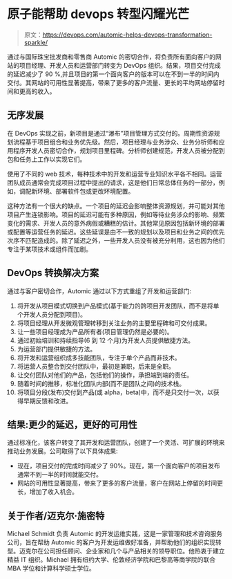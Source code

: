# 原子能帮助 devops 转型闪耀光芒

> 原文：<https://devops.com/automic-helps-devops-transformation-sparkle/>

通过与国际珠宝批发商和零售商 Automic 的密切合作，将负责所有面向客户的网站的项目经理、开发人员和运营部门转变为 DevOps 组织。结果，项目交付完成的延迟减少了 90 %,并且项目的第一个面向客户的版本可以在不到一半的时间内交付。其网站的可用性显著提高，带来了更多的客户流量、更长的平均网站停留时间和更高的收入。

## 无序发展

在 DevOps 实现之前，新项目是通过“瀑布”项目管理方式交付的。周期性资源规划流程基于项目组合和业务优先级。然后，项目经理与业务涉众、业务分析师和应用程序开发人员密切合作，规划项目里程碑。分析师创建规范，开发人员被分配到包和任务上工作以实现它们。

使用了不同的 web 技术，每种技术中的开发和运营专业知识水平各不相同。运营团队成员通常会完成项目过程中提出的请求，这是他们日常总体任务的一部分，例如，调配新环境、部署软件包或更改环境配置。

这种方法有一个很大的缺点。一个项目的延迟会影响整体资源规划，并可能对其他项目产生连锁影响。项目的延迟可能有多种原因，例如等待业务涉众的影响、频繁变化的需求、开发人员的意外病假或糟糕的估计。其他常见原因包括新环境的部署或配置等运营任务的延迟。这些延误是由不一致的规划以及项目和业务之间的优先次序不匹配造成的。除了延迟之外，一些开发人员没有被充分利用，这也因为他们专注于某项技术或组件而加剧。

## DevOps 转换解决方案

通过与客户密切合作，Automic 通过以下方式重组了开发和运营部门:

1.  将开发从项目模式切换到产品模式(基于能力的跨项目开发团队，而不是将单个开发人员分配到项目)。
2.  将项目经理从开发微观管理转移到关注业务的主要里程碑和可交付成果。
3.  让一些项目经理成为产品所有者(项目管理仍然是必要的)。
4.  通过初始培训和持续指导(6 到 12 个月)为开发人员提供敏捷方法。
5.  为运营部门提供敏捷的方法。
6.  将开发和运营组织成多技能团队，专注于单个产品而非技术。
7.  将运营人员整合到交付团队中，最初是兼职，后来是全职。
8.  让交付团队对他们的产品，包括他们的操作，承担端到端的责任。
9.  随着时间的推移，标准化团队内部(而不是团队之间)的技术栈。
10.  将项目分段(发布)交付到产品(或 alpha，beta)中，而不是只交付一次，以获得早期反馈和改进。

## 结果:更少的延迟，更好的可用性

通过标准化，该客户转变了其开发和运营团队，创建了一个灵活、可扩展的环境来推动业务发展。公司取得了以下具体成果:

*   现在，项目交付的完成时间减少了 90%。现在，第一个面向客户的项目发布通常不到一半的时间就能交付。
*   网站的可用性显著提高，带来了更多的客户流量，客户在网站上停留的时间更长，增加了收入机会。

## 关于作者/迈克尔·施密特

Michael Schmidt 负责 Automic 的开发运维实践，这是一家管理和技术咨询服务公司，旨在帮助 Automic 的客户为开发运维做好准备，并帮助他们的组织实现转型。迈克尔在公司担任顾问、企业家和几个与产品相关的领导职位。他热衷于建立精益 IT 组织。Michael 拥有纽约大学、伦敦经济学院和巴黎高等商学院的联合 MBA 学位和计算科学硕士学位。